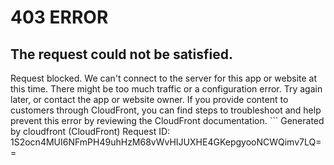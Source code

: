 # 403 ERROR

## The request could not be satisfied.

Request blocked. We can't connect to the server for this app or website at this time. There might be too much traffic or a configuration error. Try again later, or contact the app or website owner. If you provide content to customers through CloudFront, you can find steps to troubleshoot and help prevent this error by reviewing the CloudFront documentation. ```
Generated by cloudfront (CloudFront)
Request ID: 1S2ocn4MUI6NFmPH49uhHzM68vWvHIJUXHE4GKepgyooNCWQimv7LQ==

```


